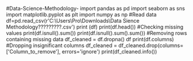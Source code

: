 #Data-Science-Methodology-
import pandas as pd 
import seaborn as sns 
import matplotlib.pyplot as plt
import numpy as np
#Read data 
df=pd.read_csv(r'C:\Users\Pro\Downloads\Data Sience Methodology\?????????.csv')
print (df)
print(df.head())
#Checking missing values
print(df.isnull().sum())
print(df.isnull().sum().sum())
#Removing rows containing missing data
df_cleaned = df.dropna()
df
print(df.columns)
#Dropping insignificant columns
df_cleaned = df_cleaned.drop(columns=['Column_to_remove'], errors='ignore')
print(df_cleaned.info())
